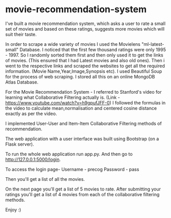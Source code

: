 # movie-recommendation-system

I've built a movie recommendation system, which asks a user to rate a small set of movies and based on these ratings, suggests more movies which will suit their taste.

In order to scrape a wide variety of movies I used the Movielens "ml-latest-small" Database. I noticed that the first few thousand ratings were only 1995 - 1997. So I randomly sorted them first and then only used it to get the links of movies. (This ensured that I had Latest movies and also old ones). Then i went to the respective links and scraped the websites to get all the required information. (Movie Name,Year,Image,Synopsis etc). I used Beautiful Soup for the process of web scraping. I stored all this on an online MongoDB Atlas Database.

For the Movie Recommendation System - 
I referred to Stanford's video for learning what Collaborative Filtering actually is. (Link - https://www.youtube.com/watch?v=h9gpufJFF-0)
I followed the formulas in the video to calculate mean,normalisation and centered cosine distance exactly as per the video.

I implemented User-User and Item-Item Collaborative Filtering methods of recommendation.

The web application with a user interface was built using Bootstrap (on a Flask server). 

To run the whole web application run app.py. And then go to http://127.0.0.1:5000/login.

To access the login page-
Username - precog
Password - pass

Then you'll get a list of all the movies.

On the next page you'll get a list of 5 movies to rate. After submitting your ratings you'll get a list of 4 movies from each of the collaborative filtering methods.

Enjoy :)
